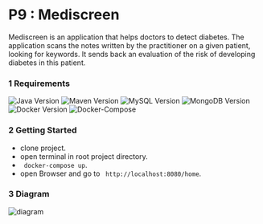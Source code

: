 # P9 : Mediscreen
Mediscreen is an application that helps doctors to detect diabetes. The application scans the notes written by the practitioner on a given patient, looking for keywords. It sends back an evaluation of the risk of developing diabetes in this patient.

### 1 Requirements
  ![Java Version](https://img.shields.io/badge/Java-11.x-red)
  ![Maven Version](https://img.shields.io/badge/Maven-3.6.x-blue)
  ![MySQL Version](https://img.shields.io/badge/MySQL-8-green)
  ![MongoDB Version](https://img.shields.io/badge/MongoDB-5-green)
  ![Docker Version](https://img.shields.io/badge/Docker-20.10.x-cyan)
  ![Docker-Compose](https://img.shields.io/badge/Docker_compose-3.x-cyan)

### 2 Getting Started
- clone project.
- open terminal in root project directory.
- `` docker-compose up``.
- open Browser and go to `` http://localhost:8080/home``.

### 3 Diagram
  ![diagram](P9_Diagram.jpeg)
